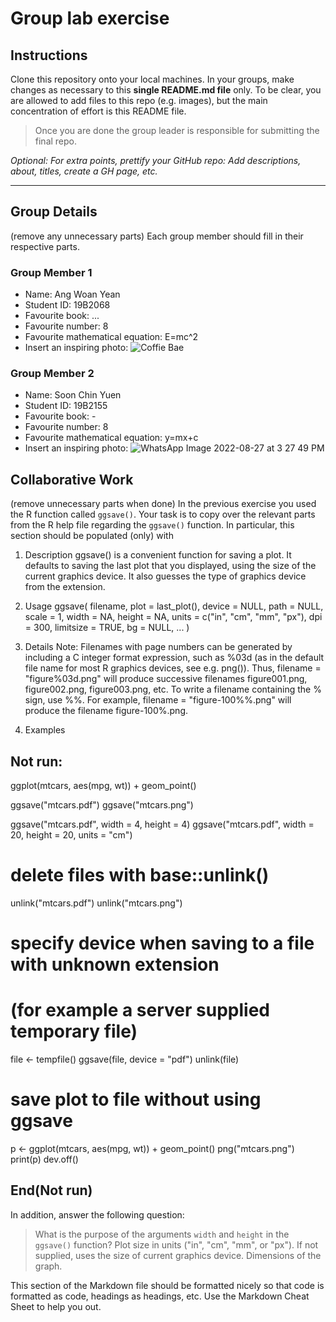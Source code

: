 # Group lab exercise

## Instructions

Clone this repository onto your local machines. 
In your groups, make changes as necessary to this **single README.md file** only. 
To be clear, you are allowed to add files to this repo (e.g. images), but the main concentration of effort is this README file.

> Once you are done the group leader is responsible for submitting the final repo.

*Optional: For extra points, prettify your GitHub repo: Add descriptions, about, titles, create a GH page, etc.*

--------------------------------------------------------------------------------

## Group Details

(remove any unnecessary parts)
Each group member should fill in their respective parts.

### Group Member 1

- Name: Ang Woan Yean
- Student ID: 19B2068
- Favourite book: ...
- Favourite number: 8
- Favourite mathematical equation: E=mc^2
- Insert an inspiring photo: ![Coffie Bae](https://user-images.githubusercontent.com/110547502/187019987-790ce9be-1950-42f8-ad37-19e2051844d8.jpeg)

### Group Member 2

- Name: Soon Chin Yuen
- Student ID: 19B2155
- Favourite book: -
- Favourite number: 8
- Favourite mathematical equation: y=mx+c
- Insert an inspiring photo: ![WhatsApp Image 2022-08-27 at 3 27 49 PM](https://user-images.githubusercontent.com/110475079/187020045-4f32de43-22ea-487b-8f6a-fc51c82bf888.jpeg)


## Collaborative Work

(remove unnecessary parts when done)
In the previous exercise you used the R function called `ggsave()`. 
Your task is to copy over the relevant parts from the R help file regarding the `ggsave()` function.
In particular, this section should be populated (only) with 

1. Description 
ggsave() is a convenient function for saving a plot. It defaults to saving the last plot that you displayed, using the size of the current graphics device. It also guesses the type of graphics device from the extension.

2. Usage
ggsave(
  filename,
  plot = last_plot(),
  device = NULL,
  path = NULL,
  scale = 1,
  width = NA,
  height = NA,
  units = c("in", "cm", "mm", "px"),
  dpi = 300,
  limitsize = TRUE,
  bg = NULL,
  ...
)
3. Details
Note: Filenames with page numbers can be generated by including a C integer format expression, such as ⁠%03d⁠ (as in the default file name for most R graphics devices, see e.g. png()). Thus, filename = "figure%03d.png" will produce successive filenames figure001.png, figure002.png, figure003.png, etc. To write a filename containing the ⁠%⁠ sign, use %%. For example, filename = "figure-100%%.png" will produce the filename ⁠figure-100%.png⁠.


4. Examples
## Not run: 
ggplot(mtcars, aes(mpg, wt)) +
  geom_point()

ggsave("mtcars.pdf")
ggsave("mtcars.png")

ggsave("mtcars.pdf", width = 4, height = 4)
ggsave("mtcars.pdf", width = 20, height = 20, units = "cm")

# delete files with base::unlink()
unlink("mtcars.pdf")
unlink("mtcars.png")

# specify device when saving to a file with unknown extension
# (for example a server supplied temporary file)
file <- tempfile()
ggsave(file, device = "pdf")
unlink(file)

# save plot to file without using ggsave
p <-
  ggplot(mtcars, aes(mpg, wt)) +
  geom_point()
png("mtcars.png")
print(p)
dev.off()


## End(Not run)

In addition, answer the following question:

> What is the purpose of the arguments `width` and `height` in the `ggsave()` function?
Plot size in units ("in", "cm", "mm", or "px"). If not supplied, uses the size of current graphics device.
Dimensions of the graph.


This section of the Markdown file should be formatted nicely so that code is formatted as code, headings as headings, etc. Use the Markdown Cheat Sheet to help you out.






